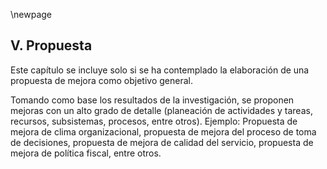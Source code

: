 \newpage

## V. Propuesta

Este capítulo se incluye solo si se ha contemplado la elaboración de una propuesta de 
mejora como objetivo general. 

Tomando como base los resultados de la investigación, se proponen mejoras con un alto 
grado de detalle (planeación de actividades y tareas, recursos, subsistemas, procesos, 
entre otros). Ejemplo: Propuesta de mejora de clima organizacional, propuesta de mejora 
del proceso de toma de decisiones, propuesta de mejora de calidad del servicio, 
propuesta de mejora de política fiscal, entre otros.
